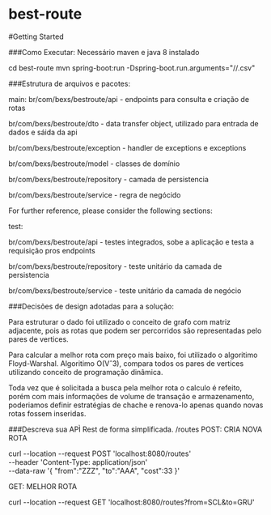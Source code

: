 # best-route
#Getting Started

###Como Executar:
Necessário maven e java 8 instalado

cd best-route
mvn spring-boot:run -Dspring-boot.run.arguments="/<path>/<file-name>.csv"

###Estrutura de arquivos e pacotes:

main:
br/com/bexs/bestroute/api - endpoints para consulta e criação de rotas

br/com/bexs/bestroute/dto - data transfer object, utilizado para entrada de dados e sáida da api

br/com/bexs/bestroute/exception - handler de exceptions e exceptions

br/com/bexs/bestroute/model - classes de domínio

br/com/bexs/bestroute/repository - camada de persistencia

br/com/bexs/bestroute/service - regra de negócido

For further reference, please consider the following sections:

test:

br/com/bexs/bestroute/api - testes integrados, sobe a aplicação e testa a requisição pros endpoints

br/com/bexs/bestroute/repository - teste unitário da camada de persistencia

br/com/bexs/bestroute/service - teste unitário da camada de negócio

###Decisões de design adotadas para a solução:

Para estruturar o dado foi utilizado o conceito de grafo com matriz adjacente, pois as rotas que podem
ser percorridos são representadas pelo pares de vertices.

Para calcular a melhor rota com preço mais baixo, foi utilizado o algoritimo Floyd-Warshal.
Algoritimo O(Vˆ3), compara todos os pares de vertices utilizando conceito de programação dinâmica.

Toda vez que é solicitada a busca pela melhor rota o calculo é refeito, porém com mais informações de
volume de transação e armazenamento, poderiamos definir estratégias de chache e renova-lo
apenas quando novas rotas fossem inseridas.

###Descreva sua APÌ Rest de forma simplificada.
/routes
  POST: CRIA NOVA ROTA
  
  curl --location --request POST 'localhost:8080/routes' \
  --header 'Content-Type: application/json' \
  --data-raw '{
     "from":"ZZZ",
     "to":"AAA",
     "cost":33
  }'

  GET: MELHOR ROTA
  
  curl --location --request GET 'localhost:8080/routes?from=SCL&to=GRU'






